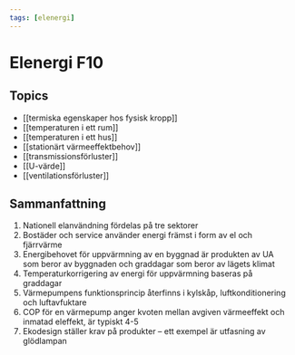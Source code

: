 ```yaml
---
tags: [elenergi]
---
```

# Elenergi F10

## Topics
- [[termiska egenskaper hos fysisk kropp]]
- [[temperaturen i ett rum]]
- [[temperaturen i ett hus]]
- [[stationärt värmeeffektbehov]]
- [[transmissionsförluster]]
- [[U-värde]]
- [[ventilationsförluster]]

## Sammanfattning
1. Nationell elanvändning fördelas på tre sektorer  
2. Bostäder och service använder energi främst i form av el och  
fjärrvärme  
3. Energibehovet för uppvärmning av en byggnad är produkten av UA  
som beror av byggnaden och graddagar som beror av lägets klimat  
4. Temperaturkorrigering av energi för uppvärmning baseras på  
graddagar  
5. Värmepumpens funktionsprincip återfinns i kylskåp, luftkonditionering  
och luftavfuktare  
6. COP för en värmepump anger kvoten mellan avgiven värmeeffekt och  
inmatad eleffekt, är typiskt 4-5  
7. Ekodesign ställer krav på produkter – ett exempel är utfasning av  
glödlampan